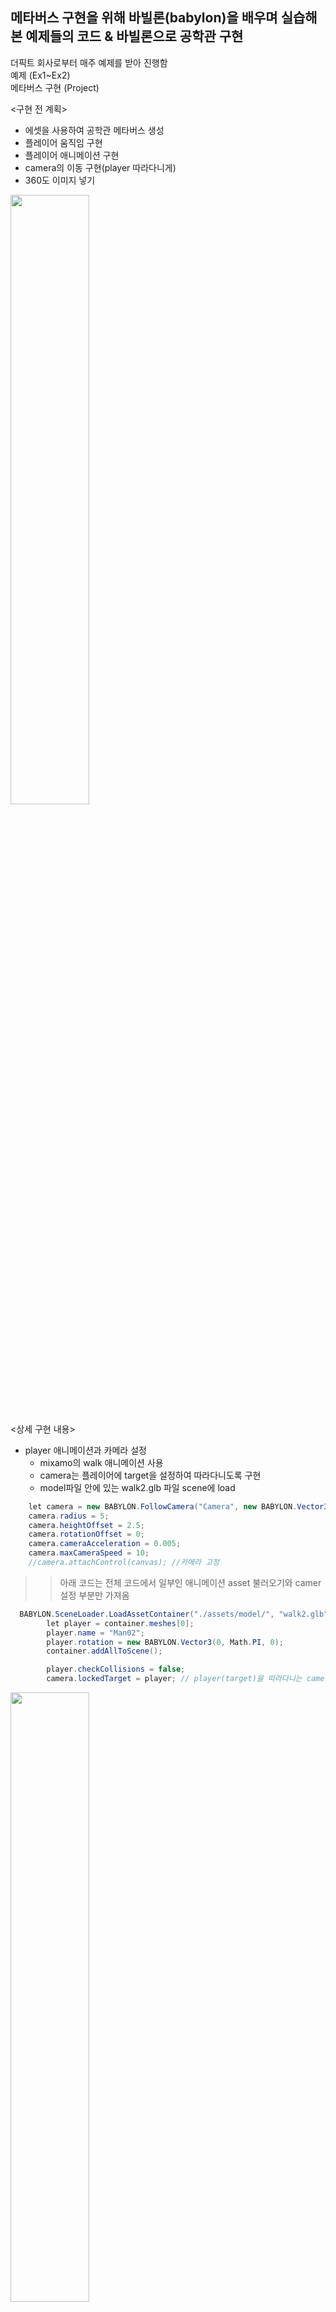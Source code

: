 ## 메타버스 구현을 위해 바빌론(babylon)을 배우며 실습해 본 예제들의 코드 & 바빌론으로 공학관 구현
더픽트 회사로부터 매주 예제를 받아 진행함   
예제 (Ex1~Ex2)   
메타버스 구현 (Project)   

<구현 전 계획>
* 에셋을 사용하여 공학관 메타버스 생성
* 플레이어 움직임 구현
* 플레이어 애니메이션 구현
* camera의 이동 구현(player 따라다니게)
* 360도 이미지 넣기

<img src="https://user-images.githubusercontent.com/92451281/170303462-7c5f5bf6-e90b-4668-a727-cc96ce34562b.png" width="50%" height="50%">

<상세 구현 내용>
* player 애니메이션과 카메라 설정
  - mixamo의 walk 애니메이션 사용
  - camera는 플레이어에 target을 설정하여 따라다니도록 구현
  - model파일 안에 있는 walk2.glb 파일 scene에 load
```csharp
    let camera = new BABYLON.FollowCamera("Camera", new BABYLON.Vector3(0, 1, 1), scene); 
    camera.radius = 5;
    camera.heightOffset = 2.5;
    camera.rotationOffset = 0;
    camera.cameraAcceleration = 0.005;
    camera.maxCameraSpeed = 10;
    //camera.attachControl(canvas); //카메라 고정
```
>>아래 코드는 전체 코드에서 일부인 애니메이션 asset 불러오기와 camer 설정 부분만 가져옴
```csharp
  BABYLON.SceneLoader.LoadAssetContainer("./assets/model/", "walk2.glb", scene, function(container){
        let player = container.meshes[0];    
        player.name = "Man02";
        player.rotation = new BABYLON.Vector3(0, Math.PI, 0);
        container.addAllToScene();

        player.checkCollisions = false;
        camera.lockedTarget = player; // player(target)을 따라다니는 camera
```

<img src="https://user-images.githubusercontent.com/92451281/170299054-1f47a0c2-5e3d-475f-a2ae-29190e5a1c88.png" width="50%" height="50%">

* 플레이어 이동
  - w와 s로 각각 전진, 후진 구현
  - a는 왼쪽 방향으로 rotation.y, d는 오른쪽 방향으로 rotation.y 값 변경
```csharp
scene.registerBeforeRender(
            function(){
                if(!scene.isReady()){return;}
                if(isW || isS){
                    var playerSpeed = 0.1;
                    var gravity = 0;
                    var x = playerSpeed*parseFloat((String)(Math.sin(player.rotation.y))); //rotation.y 값 변경
                    var z = playerSpeed*parseFloat((String)(Math.cos(player.rotation.y))); //rotation.y 값 변경
                    if(isW == true){
                        var forwards = new BABYLON.Vector3(-x, 0, -z);
                        player.moveWithCollisions(forwards);
                    }
                    if(isS == true){
                        var backwords = new BABYLON.Vector3(x, 0, z);
                        player.moveWithCollisions(backwords);
                    }
                }
                if(isA == true){
                    player.addRotation(0, -0.05, 0);
                }
                if(isD == true){
                    player.addRotation(0, 0.05, 0);
                }
            }
        )
```
* 공학관 주변 표현 
  - 공학관 건물은 blender를 사용하여 제작
  - turboSquid의 tree 에셋 사용
  - 하나씩 배치가 아닌 복제하여 여러 개 배치
```csharp
    BABYLON.SceneLoader.LoadAssetContainer("./assets/model/", "tree.glb", scene, function(container){
       let tree = container.meshes[0];
       tree.name = "tree";
       tree.rotation = new BABYLON.Vector3(0, Math.PI*2, 0)
       tree.scaling = new BABYLON.Vector3(0.3, 0.3, 0.3)
       tree.position = new BABYLON.Vector3(2, 0, 1)
       tree.checkCollisions = false;
       container.addAllToScene();
       //복제..
       for(var i = 0 ; i < 3 ; i++){
            let entries = container.instantiateModelsToScene();
            let playerMesh;
            for(playerMesh of entries.rootNodes);
            playerMesh.position.x += (i*2);
        }
    })
```
<img src="https://user-images.githubusercontent.com/52689917/170311815-6fa48c86-defe-46d2-9e92-f2a1bdcf0fb3.PNG" width="50%" height="50%">

* 공학관 주요 장소 이동
  - 버튼 클릭시 다음 장소로 이동
  - 360도 이미지를 메타버스 안에서 구현
```csharp
//new scene2--------------
    var scene2 = new BABYLON.Scene(engine); // 새롭게 만들 scene의 이름을 바꿔서 새로운 scene 생성
    var camera2 = new BABYLON.ArcRotateCamera("Camera2", -Math.PI / 2,  Math.PI / 2, 5, BABYLON.Vector3.Zero(), scene2);
    camera2.attachControl(canvas, true);
    camera2.inputs.attached.mousewheel.detachControl();
    var dome = new BABYLON.PhotoDome(
        "testdome",
        "./assets/textures/pic1.jpg", // 불러올 360 이미지
        {
            resolution: 32,
            size: 1000
        },
        scene2
    );.
    .
    .
    . 
    //-------------------
```
>> clicks 값으로 씬 이동 결정. box를 누르면 clicks값이 바뀐다
```csharp
    var clicks = 0;
    var box = BABYLON.Mesh.CreateBox("box", 2, scene);
    box.position = new BABYLON.Vector3(2, 1, 10);
    box.scaling = new BABYLON.Vector3(0.25, 1, 0.25);
    box.actionManager = new BABYLON.ActionManager(scene);
    box.actionManager.registerAction(new BABYLON.ExecuteCodeAction(BABYLON.ActionManager.OnPickUpTrigger, function(){
        //alert('box clicked')
        clicks = 1;
    })) 
```
>> 바뀐 clicks 값으로 위의 만들었던 해당 scene으로 이동
```csharp
    setTimeout(function(){
        engine.stopRenderLoop();

        engine.runRenderLoop(function(){
            switch(clicks){
                case 0:
                    scene.render();
                break
                case 1:
                    scene2.render();
                break
                case 2:
                    scene3.render();
                break
            }
        });
    }, 500);
```
<img src="https://user-images.githubusercontent.com/92451281/170299170-c441c082-a894-45cc-91c7-fabd89dfac8b.png" width="50%" height="50%">
<img src="https://user-images.githubusercontent.com/92451281/170299176-fe49bca3-3a83-4ac7-8b5d-e59d5650607b.png" width="50%" height="50%">

